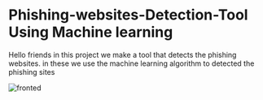 # Phishing-websites-Detection-Tool Using Machine learning
Hello friends in this project we make a tool that detects the phishing websites. in these we use the machine learning algorithm to 
detected the phishing sites


![fronted](https://user-images.githubusercontent.com/112549645/236234737-0fc4887b-f848-4383-85bf-ce2f694cafb8.png)
